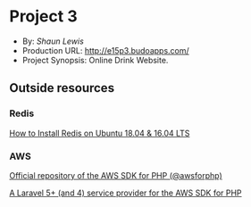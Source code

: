 # Project 3
+ By: *Shaun Lewis*
+ Production URL: <http://e15p3.budoapps.com/>
+ Project Synopsis: Online Drink Website.

## Outside resources

### Redis
[How to Install Redis on Ubuntu 18.04 & 16.04 LTS](https://tecadmin.net/install-redis-ubuntu/)

### AWS
[Official repository of the AWS SDK for PHP (@awsforphp) ](https://github.com/aws/aws-sdk-php)

[A Laravel 5+ (and 4) service provider for the AWS SDK for PHP](https://github.com/aws/aws-sdk-php-laravel)





